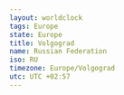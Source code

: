 ```yaml
---
layout: worldclock
tags: Europe
state: Europe
title: Volgograd
name: Russian Federation
iso: RU
timezone: Europe/Volgograd
utc: UTC +02:57
---
```


